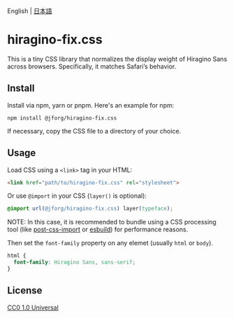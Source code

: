 English | [日本語](README.ja.md)


hiragino-fix.css
================

This is a tiny CSS library that normalizes the display weight of Hiragino Sans across browsers. Specifically, it matches Safari’s behavior.


Install
-------

Install via npm, yarn or pnpm. Here's an example for npm:

```shell
npm install @jforg/hiragino-fix.css
```

If necessary, copy the CSS file to a directory of your choice.


Usage
-----

Load CSS using a `<link>` tag in your HTML:

```html
<link href="path/to/hiragino-fix.css" rel="stylesheet">
```

Or use `@import` in your CSS (`layer()` is optional):

```css
@import url(@jforg/hiragino-fix.css) layer(typeface);
```

NOTE: In this case, it is recommended to bundle using a CSS processing tool (like [post-css-import][pci] or [esbuild][esb]) for performance reasons.

Then set the `font-family` property on any elemet (usually `html` or `body`).

```css
html {
  font-family: Hiragino Sans, sans-serif;
}
```


License
-------

[CC0 1.0 Universal][cc0]


[pci]: https://github.com/postcss/postcss-import
[esb]: https://esbuild.github.io/
[cc0]: https://creativecommons.org/publicdomain/zero/1.0/
